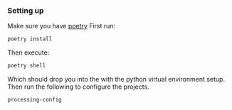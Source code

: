 ### Setting up

Make sure you have [poetry](https://python-poetry.org)
First run:

```bash
poetry install
```

Then execute:
```bash
poetry shell
```
Which should drop you into the with the python virtual environment setup. Then run the following to configure the projects.
```bash
processing-config
```
